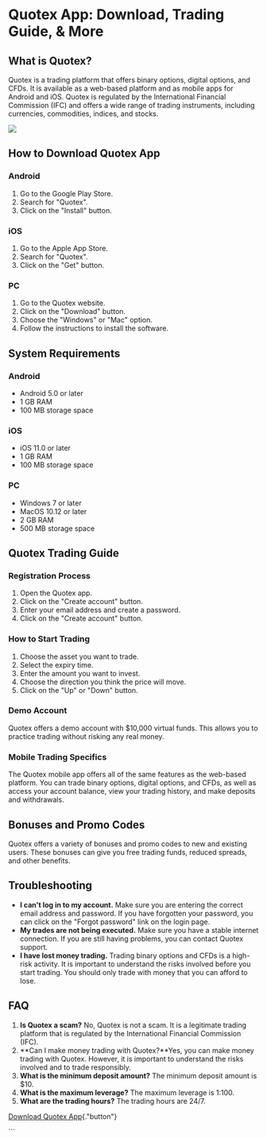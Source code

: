 # Quotex App: Download, Trading Guide, & More

## What is Quotex?

Quotex is a trading platform that offers binary options, digital
options, and CFDs. It is available as a web-based platform and as mobile
apps for Android and iOS. Quotex is regulated by the International
Financial Commission (IFC) and offers a wide range of trading
instruments, including currencies, commodities, indices, and stocks.

[![](https://static.quotex.io/files/10_en/300_250.jpg)](https://traff.sbs/brokerqxlid)

## How to Download Quotex App

### Android

1.  Go to the Google Play Store.
2.  Search for "Quotex".
3.  Click on the "Install" button.

### iOS

1.  Go to the Apple App Store.
2.  Search for "Quotex".
3.  Click on the "Get" button.

### PC

1.  Go to the Quotex website.
2.  Click on the "Download" button.
3.  Choose the "Windows" or "Mac" option.
4.  Follow the instructions to install the software.

## System Requirements

### Android

-   Android 5.0 or later
-   1 GB RAM
-   100 MB storage space

### iOS

-   iOS 11.0 or later
-   1 GB RAM
-   100 MB storage space

### PC

-   Windows 7 or later
-   MacOS 10.12 or later
-   2 GB RAM
-   500 MB storage space

## Quotex Trading Guide

### Registration Process

1.  Open the Quotex app.
2.  Click on the "Create account" button.
3.  Enter your email address and create a password.
4.  Click on the "Create account" button.

### How to Start Trading

1.  Choose the asset you want to trade.
2.  Select the expiry time.
3.  Enter the amount you want to invest.
4.  Choose the direction you think the price will move.
5.  Click on the "Up" or "Down" button.

### Demo Account

Quotex offers a demo account with \$10,000 virtual funds. This allows
you to practice trading without risking any real money.

### Mobile Trading Specifics

The Quotex mobile app offers all of the same features as the web-based
platform. You can trade binary options, digital options, and CFDs, as
well as access your account balance, view your trading history, and make
deposits and withdrawals.

## Bonuses and Promo Codes

Quotex offers a variety of bonuses and promo codes to new and existing
users. These bonuses can give you free trading funds, reduced spreads,
and other benefits.

## Troubleshooting

-   **I can\'t log in to my account.** Make sure you are entering the
    correct email address and password. If you have forgotten your
    password, you can click on the "Forgot password" link on the
    login page.
-   **My trades are not being executed.** Make sure you have a stable
    internet connection. If you are still having problems, you can
    contact Quotex support.
-   **I have lost money trading.** Trading binary options and CFDs is a
    high-risk activity. It is important to understand the risks involved
    before you start trading. You should only trade with money that you
    can afford to lose.

## FAQ

1.  **Is Quotex a scam?** No, Quotex is not a scam. It is a legitimate
    trading platform that is regulated by the International Financial
    Commission (IFC).
2.  **Can I make money trading with Quotex?**Yes, you can make money
    trading with Quotex. However, it is important to understand the
    risks involved and to trade responsibly.
3.  **What is the minimum deposit amount?** The minimum deposit amount
    is \$10.
4.  **What is the maximum leverage?** The maximum leverage is 1:100.
5.  **What are the trading hours?** The trading hours are 24/7.

[Download Quotex
App](\%22https://traff.sbs/quotexonelink\%22){."button"}

\`\`\`

